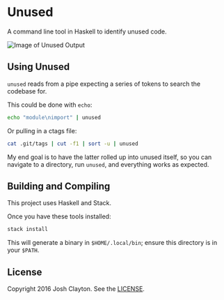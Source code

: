 # Unused

A command line tool in Haskell to identify unused code.

![Image of Unused Output](http://i.giphy.com/l39707ITHLsymwSiI.gif)

## Using Unused

`unused` reads from a pipe expecting a series of tokens to search the codebase
for.

This could be done with `echo`:

```sh
echo "module\nimport" | unused
```

Or pulling in a ctags file:

```sh
cat .git/tags | cut -f1 | sort -u | unused
```

My end goal is to have the latter rolled up into unused itself, so you can
navigate to a directory, run `unused`, and everything works as expected.

## Building and Compiling

This project uses Haskell and Stack.

Once you have these tools installed:

```sh
stack install
```

This will generate a binary in `$HOME/.local/bin`; ensure this directory is in
your `$PATH`.

## License

Copyright 2016 Josh Clayton. See the [LICENSE](LICENSE).
